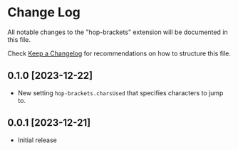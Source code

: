 # Change Log

All notable changes to the "hop-brackets" extension will be documented in this file.

Check [Keep a Changelog](http://keepachangelog.com/) for recommendations on how to structure this file.

## 0.1.0 [2023-12-22]

- New setting `hop-brackets.charsUsed` that specifies characters to jump to.

## 0.0.1 [2023-12-21]

- Initial release

